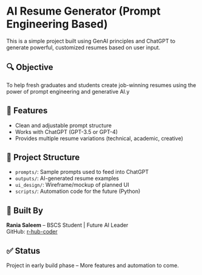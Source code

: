 # AI Resume Generator (Prompt Engineering Based)

This is a simple project built using GenAI principles and ChatGPT to generate powerful, customized resumes based on user input.

## 🔍 Objective
To help fresh graduates and students create job-winning resumes using the power of prompt engineering and generative AI.y

## 🚀 Features
- Clean and adjustable prompt structure
- Works with ChatGPT (GPT-3.5 or GPT-4)
- Provides multiple resume variations (technical, academic, creative)

## 📁 Project Structure
- `prompts/`: Sample prompts used to feed into ChatGPT
- `outputs/`: AI-generated resume examples
- `ui_design/`: Wireframe/mockup of planned UI
- `scripts/`: Automation code for the future (Python)

## 📌 Built By
**Rania Saleem** – BSCS Student | Future AI Leader  
GitHub: [r-hub-coder](https://github.com/r-hub-coder)

## ✅ Status
Project in early build phase – More features and automation to come.
